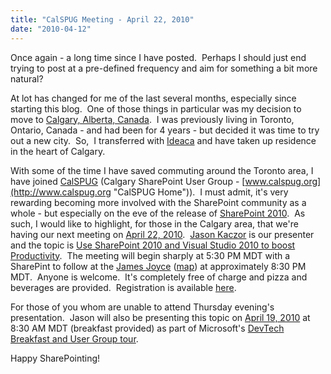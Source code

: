 ```yaml
---
title: "CalSPUG Meeting - April 22, 2010"
date: "2010-04-12"
---
```


Once again - a long time since I have posted.  Perhaps I should just end trying to post at a pre-defined frequency and aim for something a bit more natural?

At lot has changed for me of the last several months, especially since starting this blog.  One of those things in particular was my decision to move to [Calgary, Alberta, Canada](http://maps.google.ca/maps?q=calgary,+ab,+ca&ie=UTF8&hq=&hnear=Calgary,+Division+No.+6,+Alberta&gl=ca&ei=4srCS-XTK4vgngeayr2rCg&ved=0CAgQ8gEwAA&z=10 "Calgary, AB, Canada").  I was previously living in Toronto, Ontario, Canada - and had been for 4 years - but decided it was time to try out a new city.  So,  I transferred with [Ideaca](http://www.ideaca.com "Ideaca Knowledge Services Ltd.") and have taken up residence in the heart of Calgary.

With some of the time I have saved commuting around the Toronto area, I have joined [CalSPUG](http://www.calspug.org "CalSPUG - Home") (Calgary SharePoint User Group - [www.calspug.org](http://www.calspug.org "CalSPUG Home")).  I must admit, it's very rewarding becoming more involved with the SharePoint community as a whole - but especially on the eve of the release of [SharePoint 2010](http://http://sharepoint2010.microsoft.com/ "Microsoft SharePoint 2010").  As such, I would like to highlight, for those in the Calgary area, that we're having our next meeting on [April 22, 2010](http://www.calspug.com/Lists/Events%20Calendar/DispForm.aspx?ID=5 "CalSPUG - April 22, 2010 - Meeting").  [Jason Kaczor](http://jasonkaczor.spaces.live.com/ "Jason Kaczor's Space") is our presenter and the topic is [Use SharePoint 2010 and Visual Studio 2010 to boost Productivity](http://www.calspug.com/Lists/Events%20Calendar/DispForm.aspx?ID=5 "CalSPUG - Use SharePoint 2010 and Visual Studio 2010 to boost Productivity").  The meeting will begin sharply at 5:30 PM MDT with a SharePint to follow at the [James Joyce](http://www.jamesjoycepub.com/ "James Joyce Irish Pub") ([map](http://maps.google.ca/maps?hl=en&ie=UTF8&q=james+joyce+calgary&fb=1&gl=ca&hq=james+joyce&hnear=calgary&cid=0,0,817631841490709561&ei=2MzCS-LxD4O0lQeKrYHdBA&ved=0CAoQnwIwAA&z=16&iwloc=A "James Joyce Irish Pub - Location")) at approximately 8:30 PM MDT.  Anyone is welcome.  It's completely free of charge and pizza and beverages are provided.  Registration is available [here](http://www.calspug.com/Lists/Registration/NewForm.aspx?RootFolder=%2FLists%2FRegistration&Source=http%3A%2F%2Fwww%2Ecalspug%2Ecom%2F&EventId=5 "CalSPUG - April 22, 2010 - Registration").

For those of you whom are unable to attend Thursday evening's presentation.  Jason will also be presenting this topic on [April 19, 2010](http://www.devteach.com/wconnect/wc.dll?FournierTransformation~1,26,1,19 "MS DevTech Registration") at 8:30 AM MDT (breakfast provided) as part of Microsoft's [DevTech Breakfast and User Group tour](http://www.devteach.com/Community/Index.aspx "MS DevTech Breakfast and User Group Tour").

Happy SharePointing!
